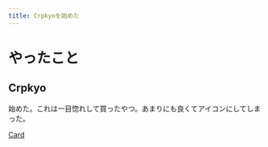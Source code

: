 ```yaml
---
title: Crpkyoを始めた
---
```




# やったこと

## Crpkyo

始めた。これは一目惚れして買ったやつ。あまりにも良くてアイコンにしてしまった。

<a href="https://s.crypko.ai/c/475880" class="embedly-card">Card</a>
